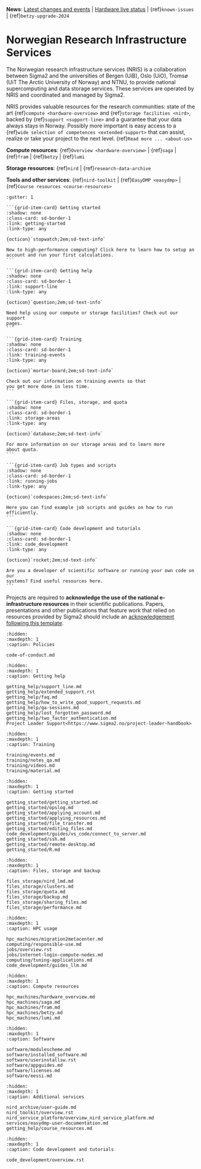 **News**:
[Latest changes and events](https://opslog.sigma2.no) |
[Hardware live status](https://www.sigma2.no/hardware-status) |
{ref}`known-issues` |
{ref}`betzy-upgrade-2024`


# Norwegian Research Infrastructure Services

The Norwegian research infrastructure services (NRIS) is a collaboration
between Sigma2 and the universities of Bergen (UiB), Oslo (UiO), Tromsø (UiT
The Arctic University of Norway) and NTNU, to provide national supercomputing
and data storage services. These services are operated by NRIS and coordinated
and managed by Sigma2.

NRIS provides valuable resources for the research communities: state of the art
{ref}`compute <hardware-overview>` and {ref}`storage facilities <nird>`, backed
by {ref}`support <support-line>` and a guarantee that your data always stays in
Norway. Possibly more important is easy access to a {ref}`wide selection of
competences <extended-support>` that can assist, realize or take your project
to the next level. {ref}`Read more ... <about-us>`

**Compute resources**:
{ref}`Overview <hardware-overview>` | {ref}`saga` | {ref}`fram` | {ref}`betzy` | {ref}`lumi`

**Storage resources**:
{ref}`nird` | {ref}`research-data-archive`

**Tools and other services**:
{ref}`nird-toolkit` | {ref}`EasyDMP <easydmp>` | {ref}`Course resources <course-resources>`

````{grid} 2
:gutter: 1

```{grid-item-card} Getting started
:shadow: none
:class-card: sd-border-1
:link: getting-started
:link-type: any

{octicon}`stopwatch;2em;sd-text-info`

New to high-performance computing? Click here to learn how to setup an
account and run your first calculations.
```

```{grid-item-card} Getting help
:shadow: none
:class-card: sd-border-1
:link: support-line
:link-type: any

{octicon}`question;2em;sd-text-info`

Need help using our compute or storage facilities? Check out our support
pages.
```

```{grid-item-card} Training
:shadow: none
:class-card: sd-border-1
:link: training-events
:link-type: any

{octicon}`mortar-board;2em;sd-text-info`

Check out our information on training events so that
you get more done in less time.
```

```{grid-item-card} Files, storage, and quota
:shadow: none
:class-card: sd-border-1
:link: storage-areas
:link-type: any

{octicon}`database;2em;sd-text-info`

For more information on our storage areas and to learn more
about quota.
```

```{grid-item-card} Job types and scripts
:shadow: none
:class-card: sd-border-1
:link: running-jobs
:link-type: any

{octicon}`codespaces;2em;sd-text-info`

Here you can find example job scripts and guides on how to run
efficiently.
```

```{grid-item-card} Code development and tutorials
:shadow: none
:class-card: sd-border-1
:link: code_development
:link-type: any

{octicon}`rocket;2em;sd-text-info`

Are you a developer of scientific software or running your own code on our
systems? Find useful resources here.
```

````

Projects are required to **acknowledge the use of the national e-infrastructure
resources** in their scientific publications. Papers, presentations and other
publications that feature work that relied on resources provided by Sigma2
should include an
[acknowledgement following this template](https://www.sigma2.no/acknowledgements).

```{toctree}
:hidden:
:maxdepth: 1
:caption: Policies

code-of-conduct.md
```

```{toctree}
:hidden:
:maxdepth: 1
:caption: Getting help

getting_help/support_line.md
getting_help/extended_support.rst
getting_help/faq.md
getting_help/how_to_write_good_support_requests.md
getting_help/qa-sessions.md
getting_help/lost_forgotten_password.md
getting_help/two_factor_authentication.md
Project Leader Support<https://www.sigma2.no/project-leader-handbook>
```

```{toctree}
:hidden:
:maxdepth: 1
:caption: Training

training/events.md
training/notes_qa.md
training/videos.md
training/material.md
```

```{toctree}
:hidden:
:maxdepth: 1
:caption: Getting started

getting_started/getting_started.md
getting_started/opslog.md
getting_started/applying_account.md
getting_started/applying_resources.md
getting_started/file_transfer.md
getting_started/editing_files.md
code_development/guides/vs_code/connect_to_server.md
getting_started/ssh.md
getting_started/remote-desktop.md
getting_started/R.md
```

```{toctree}
:hidden:
:maxdepth: 1
:caption: Files, storage and backup

files_storage/nird_lmd.md
files_storage/clusters.md
files_storage/quota.md
files_storage/backup.md
files_storage/sharing_files.md
files_storage/performance.md
```

```{toctree}
:hidden:
:maxdepth: 1
:caption: HPC usage

hpc_machines/migration2metacenter.md
computing/responsible-use.md
jobs/overview.rst
jobs/internet-login-compute-nodes.md
computing/tuning-applications.md
code_development/guides_llm.md
```

```{toctree}
:hidden:
:maxdepth: 1
:caption: Compute resources

hpc_machines/hardware_overview.md
hpc_machines/saga.md
hpc_machines/fram.md
hpc_machines/betzy.md
hpc_machines/lumi.md
```

```{toctree}
:hidden:
:maxdepth: 1
:caption: Software

software/modulescheme.md
software/installed_software.md
software/userinstallsw.rst
software/appguides.md
software/licenses.md
software/eessi.md
```

```{toctree}
:hidden:
:maxdepth: 1
:caption: Additional services

nird_archive/user-guide.md
nird_toolkit/overview.rst
nird_service_platform/overview_nird_service_platform.md
services/easydmp-user-documentation.md
getting_help/course_resources.md
```

```{toctree}
:hidden:
:maxdepth: 1
:caption: Code development and tutorials

code_development/overview.rst
```
